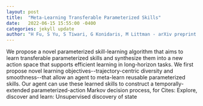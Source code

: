 ```yaml
---
layout: post
title:  "Meta-Learning Transferable Parameterized Skills"
date:   2022-06-15 15:55:00 -0400
categories: jekyll update
author: "H Fu, S Yu, S Tiwari, G Konidaris, M Littman - arXiv preprint arXiv:2206.03597, 2022"
---
```

We propose a novel parameterized skill-learning algorithm that aims to learn transferable parameterized skills and synthesize them into a new action space that supports efficient learning in long-horizon tasks. We first propose novel learning objectives--trajectory-centric diversity and smoothness--that allow an agent to meta-learn reusable parameterized skills. Our agent can use these learned skills to construct a temporally-extended parameterized-action Markov decision process, for  Cites: Explore, discover and learn: Unsupervised discovery of state